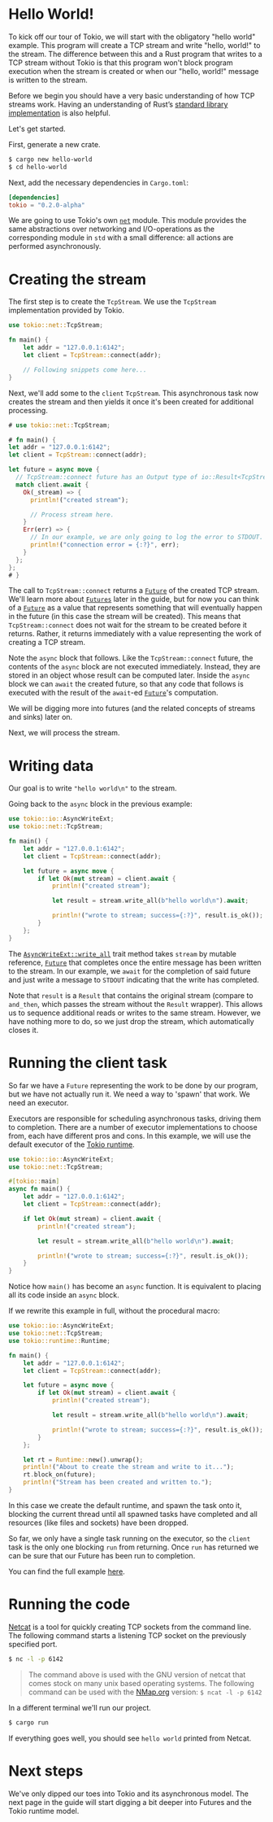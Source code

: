 # Hello World!

To kick off our tour of Tokio, we will start with the obligatory "hello world"
example. This program will create a TCP stream and write "hello, world!" to the stream.
The difference between this and a Rust program that writes to a TCP stream without Tokio
is that this program won't block program execution when the stream is created or when
our "hello, world!" message is written to the stream.

Before we begin you should have a very basic understanding of how TCP streams work. Having
an understanding of Rust’s [standard library implementation](https://doc.rust-lang.org/std/net/struct.TcpStream.html)
is also helpful.

Let's get started.

First, generate a new crate.

```bash
$ cargo new hello-world
$ cd hello-world
```

Next, add the necessary dependencies in `Cargo.toml`:

```toml
[dependencies]
tokio = "0.2.0-alpha"
```

We are going to use Tokio's own [`net`] module. This module provides the same
abstractions over networking and I/O-operations as the corresponding module in `std`
with a small difference: all actions are performed asynchronously.

# Creating the stream

The first step is to create the `TcpStream`. We use the `TcpStream` implementation
provided by Tokio.

```rust
use tokio::net::TcpStream;

fn main() {
    let addr = "127.0.0.1:6142";
    let client = TcpStream::connect(addr);

    // Following snippets come here...
}
```

Next, we'll add some to the `client` `TcpStream`. This asynchronous task now creates
the stream and then yields it once it's been created for additional processing.

```rust
# use tokio::net::TcpStream;

# fn main() {
let addr = "127.0.0.1:6142";
let client = TcpStream::connect(addr);

let future = async move {
  // TcpStream::connect future has an Output type of io::Result<TcpStream>
  match client.await {
    Ok(_stream) => {
      println!("created stream");

      // Process stream here.
    }
    Err(err) => {
      // In our example, we are only going to log the error to STDOUT.
      println!("connection error = {:?}", err);
    }
  };
};
# }
```

The call to `TcpStream::connect` returns a [`Future`] of the created TCP stream.
We'll learn more about [`Futures`] later in the guide, but for now you can think of
a [`Future`] as a value that represents something that will eventually happen in the
future (in this case the stream will be created). This means that `TcpStream::connect` does
not wait for the stream to be created before it returns. Rather, it returns immediately
with a value representing the work of creating a TCP stream.

Note the `async` block that follows. Like the `TcpStream::connect` future,
the contents of the `async` block are not executed immediately.
Instead, they are stored in an object whose result can be computed later.
Inside the `async` block we can `await` the created future, so that any code that follows
is executed with the result of the `await`-ed [`Future`]'s computation.

We will be digging more into futures (and the related concepts of streams and sinks) later on.

Next, we will process the stream.

# Writing data

Our goal is to write `"hello world\n"` to the stream.

Going back to the `async` block in the previous example:

```rust
use tokio::io::AsyncWriteExt;
use tokio::net::TcpStream;

fn main() {
    let addr = "127.0.0.1:6142";
    let client = TcpStream::connect(addr);

    let future = async move {
        if let Ok(mut stream) = client.await {
            println!("created stream");

            let result = stream.write_all(b"hello world\n").await;

            println!("wrote to stream; success={:?}", result.is_ok());
        }
    };
}
```

The [`AsyncWriteExt::write_all`] trait method takes `stream` by mutable reference,
[`Future`] that completes once the entire message has been written to the
stream. In our example, we `await` for the completion of said future and just
write a message to `STDOUT` indicating that the write has completed.

Note that `result` is a `Result` that contains the original stream (compare to
`and_then`, which passes the stream without the `Result` wrapper). This allows us
to sequence additional reads or writes to the same stream. However, we have
nothing more to do, so we just drop the stream, which automatically closes it.

# Running the client task

So far we have a `Future` representing the work to be done by our program, but we
have not actually run it. We need a way to 'spawn' that work. We need an executor.

Executors are responsible for scheduling asynchronous tasks, driving them to
completion. There are a number of executor implementations to choose from, each have
different pros and cons. In this example, we will use the default executor of the
[Tokio runtime][rt].

```rust
use tokio::io::AsyncWriteExt;
use tokio::net::TcpStream;

#[tokio::main]
async fn main() {
    let addr = "127.0.0.1:6142";
    let client = TcpStream::connect(addr);

    if let Ok(mut stream) = client.await {
        println!("created stream");

        let result = stream.write_all(b"hello world\n").await;

        println!("wrote to stream; success={:?}", result.is_ok());
    }
}
```

Notice how `main()` has become an `async` function. It is equivalent to placing all its code inside an `async` block.

If we rewrite this example in full, without the procedural macro:

```rust
use tokio::io::AsyncWriteExt;
use tokio::net::TcpStream;
use tokio::runtime::Runtime;

fn main() {
    let addr = "127.0.0.1:6142";
    let client = TcpStream::connect(addr);

    let future = async move {
        if let Ok(mut stream) = client.await {
            println!("created stream");

            let result = stream.write_all(b"hello world\n").await;

            println!("wrote to stream; success={:?}", result.is_ok());
        }
    };

    let rt = Runtime::new().unwrap();
    println!("About to create the stream and write to it...");
    rt.block_on(future);
    println!("Stream has been created and written to.");
}
```

In this case we create the default runtime, and spawn the task onto it, blocking the current thread until all spawned tasks
have completed and all resources (like files and sockets) have been dropped.

So far, we only have a single task running on the executor, so the `client` task
is the only one blocking `run` from returning. Once `run` has returned we can be sure
that our Future has been run to completion.

You can find the full example [here][full-code].

# Running the code

[Netcat] is a tool for quickly creating TCP sockets from the command line. The following
command starts a listening TCP socket on the previously specified port.

```bash
$ nc -l -p 6142
```
> The command above is used with the GNU version of netcat that comes stock on many
> unix based operating systems. The following command can be used with the
> [NMap.org][NMap.org] version: `$ ncat -l -p 6142`

In a different terminal we'll run our project.

```bash
$ cargo run
```

If everything goes well, you should see `hello world` printed from Netcat.

# Next steps

We've only dipped our toes into Tokio and its asynchronous model. The next page in
the guide will start digging a bit deeper into Futures and the Tokio runtime model.

[`AsyncWriteExt::write_all`]: https://docs.rs/tokio/*/tokio/io/trait.AsyncWriteExt.html#method.write_all
[`Future`]: https://docs.rs/futures-preview/*/futures-preview/future/trait.Future.html
[`Futures`]: /docs/getting-started/futures/
[rt]: https://docs.rs/tokio/*/tokio/runtime/index.html
[`net`]: https://docs.rs/tokio/*/tokio/net/index.html
[`io::write_all`]: https://docs.rs/tokio/*/tokio/io/fn.write_all.html
[full-code]: https://github.com/tokio-rs/tokio/blob/master/examples/hello_world.rs
[Netcat]: http://netcat.sourceforge.net/
[Nmap.org]: https://nmap.org
